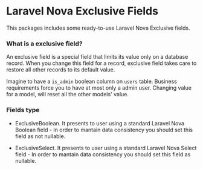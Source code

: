 # Laravel Nova Exclusive Fields

This packages includes some ready-to-use Laravel Nova Exclusive fields. 

### What is a exclusive field?

An exclusive field is a special field that limits its value only on a database record. When you change this field for a record, exclusive field takes care to restore all other records to its default value. 

Imagine to have a `is_admin` boolean column on `users` table. Business requirements force you to have at most only a admin user. Changing value for a model, will reset all the other models' value.

### Fields type

- ExclusiveBoolean. It presents to user using a standard Laravel Nova Boolean field - In order to mantain data consistency you should set this field as not nullable.

- ExclusiveSelect. It presents to user using a standard Laravel Nova Select field - In order to mantain data consistency you should set this field as nullable.